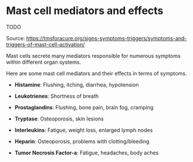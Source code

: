 # Mast cell mediators and effects

TODO

Source: https://tmsforacure.org/signs-symptoms-triggers/symptoms-and-triggers-of-mast-cell-activation/

Mast cells secrete many mediators responsible for numerous symptoms within different organ systems.

Here are some mast cell mediators and their effects in terms of symptoms.
 
* **Histamine**: Flushing, itching, diarrhea, hypotension

* **Leukotrienes**: Shortness of breath

* **Prostaglandins**: Flushing, bone pain, brain fog, cramping

* **Tryptase**: Osteoporosis, skin lesions

* **Interleukins**: Fatigue, weight loss, enlarged lymph nodes

* **Heparin**: Osteoporosis, problems with clotting/bleeding

* **Tumor Necrosis Factor-a**: Fatigue, headaches, body aches
 